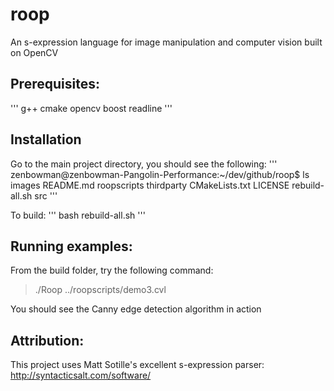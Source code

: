 roop
====

An s-expression language for image manipulation and computer vision built on OpenCV

Prerequisites:
-------------
'''
g++
cmake
opencv
boost
readline
'''

Installation
------------

Go to the main project directory, you should see the following:
'''  
	zenbowman@zenbowman-Pangolin-Performance:~/dev/github/roop$ ls	
	images          README.md   roopscripts     thirdparty
	CMakeLists.txt  LICENSE     rebuild-all.sh  src
'''

To build:
'''
bash rebuild-all.sh
'''  

Running examples:
-----------------
  From the build folder, try the following command:

> ./Roop ../roopscripts/demo3.cvl
    
  You should see the Canny edge detection algorithm in action


Attribution:
------------
This project uses Matt Sotille's excellent s-expression parser: http://syntacticsalt.com/software/
